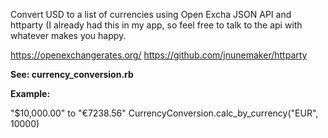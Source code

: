 Convert USD to a list of currencies using Open Excha JSON API and httparty (I already had this in my app, so feel free to talk to the api with whatever makes you happy.

https://openexchangerates.org/ 
https://github.com/jnunemaker/httparty


**See: currency_conversion.rb**

**Example:**

"$10,000.00" to "€7238.56" 
CurrencyConversion.calc_by_currency("EUR", 10000)


